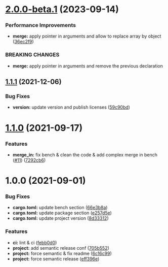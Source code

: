 # [2.0.0-beta.1](https://github.com/jmfiaschi/json_value_merge/compare/v1.1.2...v2.0.0-beta.1) (2023-09-14)


### Performance Improvements

* **merge:** apply pointer in arguments and allow to replace array by object ([36ec2f9](https://github.com/jmfiaschi/json_value_merge/commit/36ec2f99eb55a48dfe8fba20c4c145b82a2e215e))


### BREAKING CHANGES

* **merge:** apply pointer in arguments and remove the previous declaration

## [1.1.1](https://github.com/jmfiaschi/json_value_merge/compare/v1.1.0...v1.1.1) (2021-12-06)


### Bug Fixes

* **version:** update version and publish licenses ([59c90bd](https://github.com/jmfiaschi/json_value_merge/commit/59c90bd90099e3946a695e10ed77825b4e7f6fa5))

# [1.1.0](https://github.com/jmfiaschi/json_value_merge/compare/v1.0.0...v1.1.0) (2021-09-17)


### Features

* **merge_in:** fix bench & clean the code & add complex merge in bench ([#11](https://github.com/jmfiaschi/json_value_merge/issues/11)) ([7292cb6](https://github.com/jmfiaschi/json_value_merge/commit/7292cb685b3e8e8484ec2bed3f4e0ef1cc470009))

# 1.0.0 (2021-09-01)


### Bug Fixes

* **cargo.toml:** update bench section ([66e3b8a](https://github.com/jmfiaschi/json_value_merge/commit/66e3b8a0b03c2039c68d661be9a61c472aa0a352))
* **cargo.toml:** update package section ([e257d5e](https://github.com/jmfiaschi/json_value_merge/commit/e257d5eb6d473d25b572f23d6d34e2dedec6e926))
* **cargo.toml:** update project version ([8d33312](https://github.com/jmfiaschi/json_value_merge/commit/8d333120e1acc15771871b8ab57cc2d417a0801f))


### Features

* **ci:** lint & ci ([febb0d0](https://github.com/jmfiaschi/json_value_merge/commit/febb0d0c09aac63a87e89e73aa6ef1e5947eec41))
* **project:** add semantic release conf ([705b552](https://github.com/jmfiaschi/json_value_merge/commit/705b5521ec5ad9b54ebc8e9ede0f376d7f49a645))
* **project:** force semantic & fix readme ([6c16c99](https://github.com/jmfiaschi/json_value_merge/commit/6c16c99c4b77756939ed2b9cdeabba4914469b35))
* **project:** force semantic release ([eff396e](https://github.com/jmfiaschi/json_value_merge/commit/eff396effbde3fe91344114809641b377fd35f7c))
